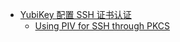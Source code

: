 - [YubiKey 配置 SSH 证书认证](https://wangye.org/posts/2021/04/configure-yubikey-for-ssh-authentication.html)
	- [Using PIV for SSH through PKCS]( https://wangye.org/posts/2021/04/configure-yubikey-for-ssh-authentication.html)